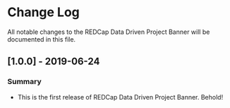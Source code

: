 # Change Log
All notable changes to the REDCap Data Driven Project Banner will be documented in this file.

## [1.0.0] - 2019-06-24
### Summary
 - This is the first release of REDCap Data Driven Project Banner. Behold!
